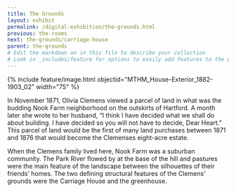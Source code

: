 ```yaml
---
title: The Grounds
layout: exhibit
permalink: /digital-exhibition/the-grounds.html
previous: the-rooms
next: the-grounds/carriage-house
parent: the-grounds
# Edit the markdown on in this file to describe your collection
# Look in _includes/feature for options to easily add features to the page
---
```


{% include feature/image.html objectid="MTHM_House-Exterior_1882-1903_02" width="75" %}

In November 1871, Olivia Clemens viewed a parcel of land in what was the budding Nook Farm neighborhood on the outskirts of Hartford. A month later she wrote to her husband, “I think I have decided what we shall do about building. I have decided so you will not have to decide, Dear Heart.” This parcel of land would be the first of many land purchases between 1871 and 1876 that would become the Clemenses eight-acre estate. 

When the Clemens family lived here, Nook Farm was a suburban community. The Park River flowed by at the base of the hill and pastures were the main feature of the landscape between the silhouettes of their friends’ homes. The two defining structural features of the Clemens’ grounds were the Carriage House and the greenhouse. 
